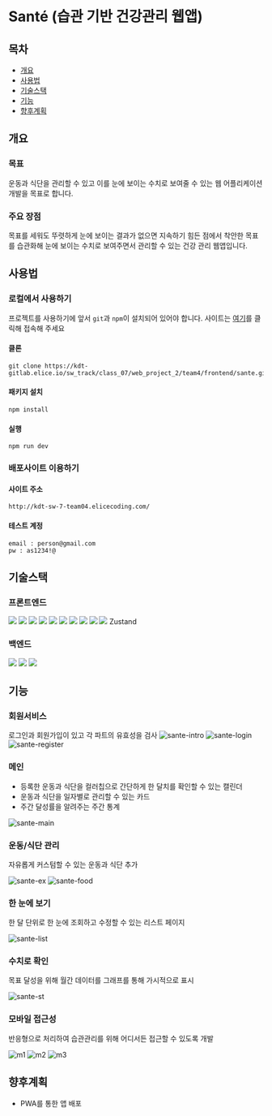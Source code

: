 # Santé (습관 기반 건강관리 웹앱)

## 목차

- [개요](#개요)
- [사용법](#사용법)
- [기술스택](#기술스택)
- [기능](#기능)
- [향후계획](#향후계획)

## 개요

### 목표
운동과 식단을 관리할 수 있고 이를 눈에 보이는 수치로 보여줄 수 있는 웹 어플리케이션 개발을 목표로 합니다.

### 주요 장점
목표를 세워도 뚜렷하게 눈에 보이는 결과가 없으면 지속하기 힘든 점에서 착안한 목표를 습관화해 눈에 보이는 수치로 보여주면서 관리할 수 있는 건강 관리 웹앱입니다.

## 사용법

### 로컬에서 사용하기
프로젝트를 사용하기에 앞서 `git`과 `npm`이 설치되어 있어야 합니다.
사이트는 [여기](http://ec2-15-164-132-120.ap-northeast-2.compute.amazonaws.com/)를 클릭해 접속해 주세요
#### 클론
```
git clone https://kdt-gitlab.elice.io/sw_track/class_07/web_project_2/team4/frontend/sante.git
```
#### 패키지 설치
```
npm install
```
#### 실행
```
npm run dev
```
### 배포사이트 이용하기
#### 사이트 주소
```
http://kdt-sw-7-team04.elicecoding.com/
```
#### 테스트 계정
```
email : person@gmail.com
pw : as1234!@
```

## 기술스택

### 프론트엔드
<img src="https://img.shields.io/badge/React-61DAFB?style=for-the-badge&logo=React&logoColor=black">
<img src="https://img.shields.io/badge/TypeScript-3178C6?style=for-the-badge&logo=TypeScript&logoColor=white">
<img src="https://img.shields.io/badge/Prettier-F7B93E?style=for-the-badge&logo=Prettier&logoColor=black">
<img src="https://img.shields.io/badge/Axios-5A29E4?style=for-the-badge&logo=Axios&logoColor=white">
<img src="https://img.shields.io/badge/Vite-646CFF?style=for-the-badge&logo=Vite&logoColor=white">
<img src="https://img.shields.io/badge/date-fns-770C56?style=for-the-badge&logo=date-fns&logoColor=white">
<img src="https://img.shields.io/badge/ESLint-4B32C3?style=for-the-badge&logo=EsLint&logoColor=white">
<img src="https://img.shields.io/badge/styled-components-DB7093?style=for-the-badge&logo=styled-components&logoColor=white">
<img src="https://img.shields.io/badge/Figma-F24E1E?style=for-the-badge&logo=Figma&logoColor=white">
<img src="https://img.shields.io/badge/Jira-0052CC?style=for-the-badge&logo=Jira&logoColor=white">
Zustand

### 백엔드
<img src="https://img.shields.io/badge/MongoDB-47A248?style=for-the-badge&logo=MONGODB&logoColor=white">
<img src="https://img.shields.io/badge/Node.js-339933?style=for-the-badge&logo=Node.js&logoColor=white">
<img src="https://img.shields.io/badge/express-000000?style=for-the-badge&logo=express&logoColor=white">


## 기능
### 회원서비스
로그인과 회원가입이 있고 각 파트의 유효성을 검사
![sante-intro](https://github.com/ChoiYeoJin/Sante/assets/17807025/86c1f756-0140-4961-978b-49bc25dadc19)
![sante-login](https://github.com/ChoiYeoJin/Sante/assets/17807025/417fa4d5-fdb5-467d-b818-38c62db1c50e)
![sante-register](https://github.com/ChoiYeoJin/Sante/assets/17807025/d8032579-5403-46bb-bc7a-3b6d5ce6b6f7)

### 메인
- 등록한 운동과 식단을 컬러칩으로 간단하게 한 달치를 확인할 수 있는 캘린더
- 운동과 식단을 일자별로 관리할 수 있는 카드
- 주간 달성률을 알려주는 주간 통계

![sante-main](https://github.com/ChoiYeoJin/Sante/assets/17807025/62cde3db-aebc-41d2-a5eb-440772c3a747)

### 운동/식단 관리
자유롭게 커스텀할 수 있는 운동과 식단 추가

![sante-ex](https://github.com/ChoiYeoJin/Sante/assets/17807025/89115cfc-fed5-4991-8be0-c6f825a5cf12)
![sante-food](https://github.com/ChoiYeoJin/Sante/assets/17807025/1e3d23bf-b33f-44fe-ae74-1120f0063c23)

### 한 눈에 보기
한 달 단위로 한 눈에 조회하고 수정할 수 있는 리스트 페이지

![sante-list](https://github.com/ChoiYeoJin/Sante/assets/17807025/c0850193-97fc-41c2-9c3c-9622eb4419dc)
### 수치로 확인
목표 달성을 위해 월간 데이터를 그래프를 통해 가시적으로 표시

![sante-st](https://github.com/ChoiYeoJin/Sante/assets/17807025/bc19da0e-d79e-4c00-b6b7-77f755a1524d)
### 모바일 접근성
반응형으로 처리하여 습관관리를 위해 어디서든 접근할 수 있도록 개발

![m1](https://github.com/ChoiYeoJin/Sante/assets/17807025/58bf8951-641b-4d54-add5-54c88e63b4c7)
![m2](https://github.com/ChoiYeoJin/Sante/assets/17807025/6f8fba0d-e35b-49db-b669-462378a18a93)
![m3](https://github.com/ChoiYeoJin/Sante/assets/17807025/f4926776-0ae1-4070-9087-5367cb9aca0c)






## 향후계획

- PWA를 통한 앱 배포
